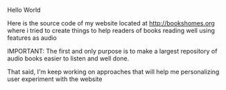 Hello World

Here is the source code of my website located at 
http://bookshomes.org where i tried to create things to 
help readers of books reading well using features as audio

IMPORTANT: 
The first and only purpose is to make a largest
repository of audio books easier to listen and well done.

That said, I'm keep working on approaches that will help me
personalizing user experiment with the website
